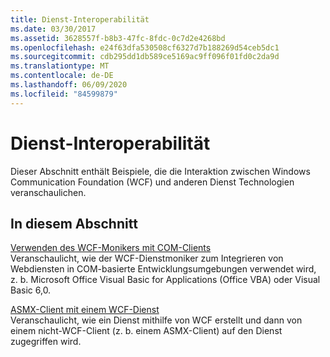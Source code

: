 ```yaml
---
title: Dienst-Interoperabilität
ms.date: 03/30/2017
ms.assetid: 3628557f-b8b3-47fc-8fdc-0c7d2e4268bd
ms.openlocfilehash: e24f63dfa530508cf6327d7b188269d54ceb5dc1
ms.sourcegitcommit: cdb295dd1db589ce5169ac9ff096f01fd0c2da9d
ms.translationtype: MT
ms.contentlocale: de-DE
ms.lasthandoff: 06/09/2020
ms.locfileid: "84599879"
---
```

# <a name="service-interoperability"></a>Dienst-Interoperabilität
Dieser Abschnitt enthält Beispiele, die die Interaktion zwischen Windows Communication Foundation (WCF) und anderen Dienst Technologien veranschaulichen.  
  
## <a name="in-this-section"></a>In diesem Abschnitt  
 [Verwenden des WCF-Monikers mit COM-Clients](using-the-wcf-moniker-with-com-clients.md)  
 Veranschaulicht, wie der WCF-Dienstmoniker zum Integrieren von Webdiensten in COM-basierte Entwicklungsumgebungen verwendet wird, z. b. Microsoft Office Visual Basic for Applications (Office VBA) oder Visual Basic 6,0.  
  
 [ASMX-Client mit einem WCF-Dienst](asmx-client-with-a-wcf-service.md)  
 Veranschaulicht, wie ein Dienst mithilfe von WCF erstellt und dann von einem nicht-WCF-Client (z. b. einem ASMX-Client) auf den Dienst zugegriffen wird.
